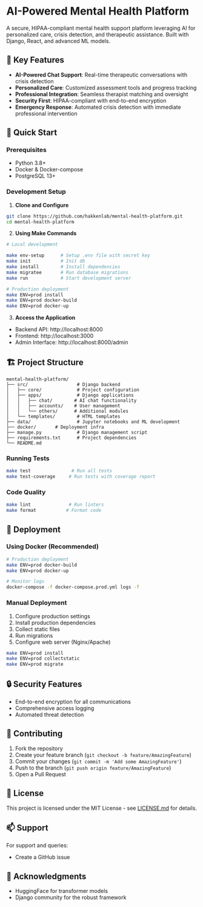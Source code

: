 # AI-Powered Mental Health Platform

A secure, HIPAA-compliant mental health support platform leveraging AI for personalized care, crisis detection, and therapeutic assistance. Built with Django, React, and advanced ML models.

## 🌟 Key Features

- **AI-Powered Chat Support**: Real-time therapeutic conversations with crisis detection
- **Personalized Care**: Customized assessment tools and progress tracking
- **Professional Integration**: Seamless therapist matching and oversight
- **Security First**: HIPAA-compliant with end-to-end encryption
- **Emergency Response**: Automated crisis detection with immediate professional intervention

## 🚀 Quick Start

### Prerequisites

- Python 3.8+
- Docker & Docker-compose
- PostgreSQL 13+

### Development Setup

1. **Clone and Configure**
```bash
git clone https://github.com/hakkenlab/mental-health-platform.git
cd mental-health-platform
```

2. **Using Make Commands**
```bash
# Local development

make env-setup      # Setup .env file with secret key
make init           # Init db
make install        # Install dependencies
make migratee       # Run database migrations
make run            # Start development server

# Production deployment
make ENV=prod install
make ENV=prod docker-build
make ENV=prod docker-up
```

3. **Access the Application**
- Backend API: http://localhost:8000
- Frontend: http://localhost:3000
- Admin Interface: http://localhost:8000/admin

## 🏗 Project Structure

```
mental-health-platform/
├── src/                  # Django backend
│   ├── core/             # Project configuration
│   ├── apps/             # Django applications
│   │   ├── chat/        # AI chat functionality
│   │   ├── accounts/    # User management
│   │   └── others/      # Additional modules
│   └── templates/        # HTML templates
├── data/                 # Jupyter notebooks and ML development
├── docker/		  # Deployment infra
├── manage.py             # Django management script
├── requirements.txt      # Project dependencies
└── README.md  
```

### Running Tests

```bash
make test               # Run all tests
make test-coverage     # Run tests with coverage report
```

### Code Quality

```bash
make lint              # Run linters
make format           # Format code
```

## 🚀 Deployment

### Using Docker (Recommended)

```bash
# Production deployment
make ENV=prod docker-build
make ENV=prod docker-up

# Monitor logs
docker-compose -f docker-compose.prod.yml logs -f
```

### Manual Deployment

1. Configure production settings
2. Install production dependencies
3. Collect static files
4. Run migrations
5. Configure web server (Nginx/Apache)

```bash
make ENV=prod install
make ENV=prod collectstatic
make ENV=prod migrate
```

## 🔒 Security Features

- End-to-end encryption for all communications
- Comprehensive access logging
- Automated threat detection

## 🤝 Contributing

1. Fork the repository
2. Create your feature branch (`git checkout -b feature/AmazingFeature`)
3. Commit your changes (`git commit -m 'Add some AmazingFeature'`)
4. Push to the branch (`git push origin feature/AmazingFeature`)
5. Open a Pull Request

## 📝 License

This project is licensed under the MIT License - see [LICENSE.md](LICENSE.md) for details.

## 📫 Support

For support and queries:
- Create a GitHub issue

## 🙏 Acknowledgments

- HuggingFace for transformer models
- Django community for the robust framework
